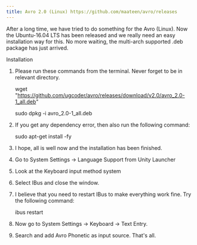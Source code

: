 ```yaml
---
title: Avro 2.0 (Linux) https://github.com/maateen/avro/releases
---
```


After a long time, we have tried to do something for the Avro (Linux). Now the Ubuntu-16.04 LTS has been released and we really need an easy installation way for this. No more waiting, the multi-arch supported .deb package has just arrived.

Installation

1. Please run these commands from the terminal. Never forget to be in relevant directory.

   wget "https://github.com/ugcoder/avro/releases/download/v2.0/avro_2.0-1_all.deb"
   
   sudo dpkg -i avro_2.0-1_all.deb
   
2. If you get any dependency error, then also run the following command:

   sudo apt-get install -fy

3. I hope, all is well now and the installation has been finished.

4. Go to System Settings -> Language Support from Unity Launcher

5. Look at the Keyboard input method system

6. Select IBus and close the window.

7. I believe that you need to restart IBus to make everything work fine. Try the following command:

   ibus restart

8. Now go to System Settings -> Keyboard -> Text Entry.

9. Search and add Avro Phonetic as input source. That's all.
